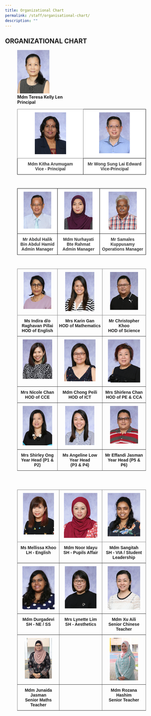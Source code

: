 ```yaml
---
title: Organizational Chart
permalink: /staff/organisational-chart/
description: ""
---
```

## ORGANIZATIONAL CHART

<figure>
<img style="width:25%" src="/images/Staff%20Photos/Organisation%20Photos/mdm%20teresa%20kelly%20len.jpeg"> 
	<figcaption><b>Mdm Teresa Kelly Len</b><br><b>Principal</b>

<br>

<style type="text/css">
.tg  {border-collapse:collapse;border-spacing:0;}
.tg td{border-color:black;border-style:solid;border-width:1px;font-family:Arial, sans-serif;font-size:14px;
  overflow:hidden;padding:10px 5px;word-break:normal;}
.tg th{border-color:black;border-style:solid;border-width:1px;font-family:Arial, sans-serif;font-size:14px;
  font-weight:normal;overflow:hidden;padding:10px 5px;word-break:normal;}
.tg .tg-tlx9{background-color:#FFF;color:#333;text-align:center;vertical-align:top}
.tg .tg-zkss{background-color:#FFF;border-color:inherit;color:#333;text-align:center;vertical-align:top}
.tg .tg-apyk{background-color:#FFF;color:#333;font-weight:bold;text-align:center;vertical-align:top}
</style>
<table class="tg">
<thead>
  <tr>
    <th class="tg-zkss"><img style="width:50%" src="/images/Staff%20Photos/Organisation%20Photos/mdm%20kitha%20arumugam.jpeg"> 
    </th><th class="tg-tlx9"><img style="width:52%" src="/images/Staff%20Photos/Organisation%20Photos/mr%20edward%20wong.jpeg"> </th>
	</tr>
</thead>
<tbody>
  <tr>
    <td class="tg-apyk"><span style="font-weight:bold;background-color:transparent">Mdm </span>Kitha Arumugam<br>Vice - Principal<br></td>
    <td class="tg-apyk">Mr Wong Sung Lai  Edward<br>  Vice-Principal</td>
  </tr>
</tbody>
</table>

<br>

<style type="text/css">
.tg  {border-collapse:collapse;border-spacing:0;}
.tg td{border-color:black;border-style:solid;border-width:1px;font-family:Arial, sans-serif;font-size:14px;
  overflow:hidden;padding:10px 5px;word-break:normal;}
.tg th{border-color:black;border-style:solid;border-width:1px;font-family:Arial, sans-serif;font-size:14px;
  font-weight:normal;overflow:hidden;padding:10px 5px;word-break:normal;}
.tg .tg-tlx9{background-color:#FFF;color:#333;text-align:center;vertical-align:top}
.tg .tg-apyk{background-color:#FFF;color:#333;font-weight:bold;text-align:center;vertical-align:top}
</style>
<table class="tg">
<thead>
<tr>
    <th class="tg-tlx9"><img style="width:75%" src="/images/Staff%20Photos/Organisation%20Photos/mr%20abdul%20halik%20bin%20abdul%20hamid.jpeg"></th>
    <th class="tg-tlx9"><img style="width:73%" src="/images/Staff%20Photos/Organisation%20Photos/mdm%20nurhayati%20bte%20rahmat.jpeg"></th>
    <th class="tg-tlx9"><img style="width:66%" src="/images/Staff%20Photos/Organisation%20Photos/mr%20samales%20kuppusamy.jpeg"></th>
  </tr>
</thead>
<tbody>
  <tr>
    <td class="tg-apyk"><span style="font-weight:bold;background-color:transparent">Mr  </span>Abdul Halik Bin Abdul Hamid<br>Admin Manager<br></td>
    <td class="tg-apyk">Mdm Nurhayati Bte Rahmat<br> Admin Manager</td>
    <td class="tg-apyk">Mr Samales Kuppusamy<br>Operations Manager</td>
  </tr>
</tbody>
</table>

<br>

<style type="text/css">
.tg  {border-collapse:collapse;border-spacing:0;}
.tg td{border-color:black;border-style:solid;border-width:1px;font-family:Arial, sans-serif;font-size:14px;
  overflow:hidden;padding:10px 5px;word-break:normal;}
.tg th{border-color:black;border-style:solid;border-width:1px;font-family:Arial, sans-serif;font-size:14px;
  font-weight:normal;overflow:hidden;padding:10px 5px;word-break:normal;}
.tg .tg-c3ow{border-color:inherit;text-align:center;vertical-align:top}
</style>
<table class="tg">
<thead>
  <tr>
    <th class="tg-c3ow"><img style="width:75%" src="/images/Staff%20Photos/Organisation%20Photos/ms%20indira%20do%20raghavan%20pillai.jpeg"></th>
    <th class="tg-c3ow"><img style="width:70%" src="/images/Staff%20Photos/Organisation%20Photos/mrs%20Karin%20gan.jpeg"></th>
    <th class="tg-c3ow"><img style="width:70%" src="/images/Staff%20Photos/Organisation%20Photos/mr%20christopher%20khoo.jpeg">
<span style="color:#222;background-color:#EAEAEA"></span></th>
  </tr>
</thead>
<tbody>
  <tr>
		<td class="tg-c3ow"><b>Ms Indira d/o Raghavan Pillai</b><br><b>HOD of English</b><br></td>
		<td class="tg-c3ow"><b>Mrs Karin Gan</b><br><b>HOD of Mathematics</b></td>
		<td class="tg-c3ow"><b>Mr Christopher Khoo</b><br><b>HOD of Science</b></td>
  </tr>
  <tr>
    <td class="tg-c3ow"><img style="width:80%" src="/images/Staff%20Photos/Organisation%20Photos/mrs%20chan-yap%20xue%20li.jpeg">
</td>
    <td class="tg-c3ow"><img style="width:75%" src="/images/Staff%20Photos/Organisation%20Photos/mdm%20chong%20pei%20li.jpeg"></td>
    <td class="tg-c3ow"><img style="width:80%" src="/images/Staff%20Photos/Organisation%20Photos/mrs%20shirlena%20chan.jpeg"><span style="color:#222;background-color:#EAEAEA"></span></td>
  </tr>
  <tr>
		<td class="tg-c3ow"><b>Mrs Nicole Chan</b><br><b>HOD of CCE</b></td>
		<td class="tg-c3ow"><b>Mdm Chong Peili</b><br><b>HOD of ICT</b></td>
		<td class="tg-c3ow"><b>Mrs Shirlena Chan</b><br><b>HOD of PE &amp; CCA </b></td>
  </tr>
  <tr>
    <td class="tg-c3ow"><img style="width:80%" src="/images/Staff%20Photos/Organisation%20Photos/mrs%20shirley%20ong.jpeg"></td>
    <td class="tg-c3ow"><img style="width:70%" src="/images/Staff%20Photos/Organisation%20Photos/mrs%20angeline%20teo.jpeg"></td>
    <td class="tg-c3ow"><img style="width:70%" src="/images/Staff%20Photos/Organisation%20Photos/mr%20effandi%20bin%20jasman.jpeg"></td>
  </tr>
  <tr>
		<td class="tg-c3ow"><b>Mrs Shirley Ong</b><br><b>Year Head (P1 &amp; P2)</b></td>
		<td class="tg-c3ow"><b>Ms Angeline Low<br>Year Head</b><br><b>(P3 &amp; P4)</b></td>
		<td class="tg-c3ow"><b>Mr Effandi Jasman</b><br><b>Year Head (P5 &amp; P6)</b></td>
  </tr>
</tbody>
</table>

<br>
<br>

<style type="text/css">
.tg  {border-collapse:collapse;border-spacing:0;}
.tg td{border-color:black;border-style:solid;border-width:1px;font-family:Arial, sans-serif;font-size:14px;
  overflow:hidden;padding:10px 5px;word-break:normal;}
.tg th{border-color:black;border-style:solid;border-width:1px;font-family:Arial, sans-serif;font-size:14px;
  font-weight:normal;overflow:hidden;padding:10px 5px;word-break:normal;}
.tg .tg-c3ow{border-color:inherit;text-align:center;vertical-align:top}
</style>
<span style="color:#222;background-color:#EAEAEA"></span><table class="tg">
<thead>
  <tr>
    <th class="tg-c3ow"><img style="width:80%" src="/images/Staff%20Photos/Organisation%20Photos/mrs%20mellissa%20khoo.jpeg"></th>
    <th class="tg-c3ow"><img style="width:85%" src="/images/Staff%20Photos/Organisation%20Photos/mdm%20noor%20idayu%20bte%20sunator.jpeg"></th>
		<th class="tg-c3ow"><img style="width:80%" src="/images/Staff%20Photos/Organisation%20Photos/mdm%20sangitah%20do%20jayaseelan.jpeg"></th>

  </tr>
</thead>
<tbody>
  <tr>
		<td class="tg-c3ow"><b>Ms Mellissa Khoo</b><br><b>LH - English</b><br></td>
		<td class="tg-c3ow"><b>Mdm Noor Idayu</b><br><b>SH - Pupils Affair</b></td>
		<td class="tg-c3ow"><b>Mdm Sangitah</b><br><b>SH - VIA / Student Leadership</b></td>
  </tr>
  <tr>
    <td class="tg-c3ow"><img style="width:83%" src="/images/Staff%20Photos/Organisation%20Photos/mdm%20durgadevi.jpeg">
</td>
    <td class="tg-c3ow"><img style="width:80%" src="/images/Staff%20Photos/Organisation%20Photos/mrs%20lynette%20lim.jpeg"></td>
    <td class="tg-c3ow"><img style="width:80%" src="/images/Staff%20Photos/Organisation%20Photos/mdm%20xu%20aili.jpeg"><span style="color:#222;background-color:#EAEAEA"></span></td>
  </tr>
  <tr>
		<td class="tg-c3ow"><b>Mdm Durgadevi</b><br><b>SH - NE / SS</b></td>
		<td class="tg-c3ow"><b>Mrs Lynette Lim</b><br><b>SH - Aesthetics</b></td>
		<td class="tg-c3ow"><b>Mdm Xu Aili</b><br><b>Senior Chinese Teacher </b></td>
  </tr>
  <tr>
    <td class="tg-c3ow"><img style="width:70%" src="/images/Staff%20Photos/Organisation%20Photos/mdm%20junaida%20jasman.jpeg"></td>
    <td class="tg-c3ow"></td>
    <td class="tg-c3ow"><img style="width:70%" src="/images/Staff%20Photos/Organisation%20Photos/mdm%20rozana%20hashim.jpeg"></td>
  </tr>
  <tr>
		<td class="tg-c3ow"><b>Mdm Junaida Jasman</b><br><b>Senior Maths Teacher</b></td>
		<td class="tg-c3ow"><b></b><br><b></b></td>
		<td class="tg-c3ow"><b>Mdm Rozana Hashim</b><br><b>Senior Teacher</b></td>
  </tr>
</tbody>
</table></figcaption></figure>